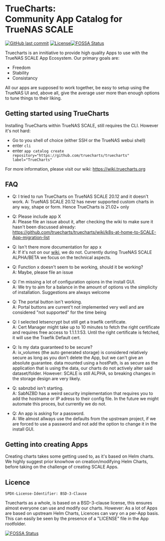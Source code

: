 
# TrueCharts:<br>Community App Catalog for TrueNAS SCALE
[![GitHub last commit](https://img.shields.io/github/last-commit/truecharts/truecharts/master.svg)](https://github.com/truecharts/truecharts/commits) [![License](https://img.shields.io/badge/License-BSD%203--Clause-orange.svg)](https://github.com/truecharts/truecharts/blob/master/docs/LICENSE.BSD3)[![FOSSA Status](https://app.fossa.com/api/projects/git%2Bgithub.com%2Ftruecharts%2Ftruecharts.svg?type=shield)](https://app.fossa.com/projects/git%2Bgithub.com%2Ftruecharts%2Ftruecharts?ref=badge_shield)

Truecharts is an innitiative to provide high quality Apps to use with the TrueNAS SCALE App Ecosystem.
Our primary goals are:
- Freedom
- Stability
- Consistancy

All our apps are supposed to work together, be easy to setup using the TrueNAS UI and, above all, give the average user more than enough options to tune things to their liking.


## Getting started using TrueCharts
Installing TrueCharts within TrueNAS SCALE, still requires the CLI. However it's not hard:
- Go to you shell of choice (either SSH or the TrueNAS webui shell)
- enter `cli`
- enter `app catalog create repository="https://github.com/truecharts/truecharts" label="TrueCharts"`

For more information, please visit our wiki:
https://wiki.truecharts.org

## FAQ
- Q: I tried to run TrueCharts on TrueNAS SCALE 20.12 and it doesn't work.
A: TrueNAS SCALE 20.12 has never supported custom charts in any way, shape or form. Hence TrueCharts is 21.02+ only

- Q: Please include app X<br>
A: Please file an issue about it, after checking the wiki to make sure it hasn't been discussed already:
https://github.com/truecharts/truecharts/wiki/k8s-at-home-to-SCALE-App-migration-list

- Q: Isn't there more documentation for app x<br>
A: If it's not on our [wiki](https://wiki.truecharts.org), we do not. Currently during TrueNAS SCALE ALPHA/BETA we focus on the technical aspects. 

- Q: Function x doesn't seem to be working, should it be working?<br>
A: Maybe, please file an issue

- Q: I'm missing a lot of configuration opions in the install GUI.<br>
A: We try to aim for a balance in the amount of options vs the simplicity of installation. Suggestions are always welcome

- Q: The portal button isn't working.<br>
A: Portal buttons are current't not implemented very well and are considered "not supported" for the time being

- Q: I selected letsencrypt but still get a traefik certificate.<br>
A: Cert Manager might take up to 10 minutes to fetch the right certificate and requires free access to 1.1.1.1:53. Until the right certificate is fetched, it will use the Traefik Default cert.

- Q: Is my data guaranteed to be secure?<br>
A: ix_volumes (the auto generated storage) is considered relatively secure as long as you don't delete the App, but we can't give an absolute guarantee. data mounted using a hostPath, is as secure as the application that is using the data, our charts do not actively alter said dataset/folder. However: SCALE is still ALPHA, so breaking changes in the storage design are very likely.

- Q: sabnzbd isn't starting.<br>
A: SabNZBD has a weird security implementation that requires you to add the hostname or IP adress to their config file. In the future we might automate this proces, but currently we do not.

- Q: An app is asking for a password.<br>
A: We almost allways use the defaults from the upstream project, if we are forced to use a password and not add the option to change it in the install GUI.

## Getting into creating Apps

Creating charts takes some getting used to, as it's based on Helm charts. We highly suggest prior knowhow on creation/modifying Helm Charts, before taking on the challenge of creating SCALE Apps.


## Licence

`SPDX-License-Identifier: BSD-3-Clause`

Truecharts as a whole, is based on a BSD-3-clause  license, this ensures almost everyone can use and modify our charts. However: As a lot of Apps are based on upstream Helm Charts, Licences can vary on a per-App basis. This can easily be seen by the presence of a "LICENSE" file in the App rootfolder.

[![FOSSA Status](https://app.fossa.com/api/projects/git%2Bgithub.com%2Ftruecharts%2Ftruecharts.svg?type=large)](https://app.fossa.com/projects/git%2Bgithub.com%2Ftruecharts%2Ftruecharts?ref=badge_large)

